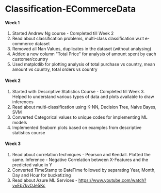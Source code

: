 # Classification-ECommerceData

#### Week 1
1. Started Andrew Ng course - Completed till Week 2
2. Read about classification problems, multi-class classification w.r.t e-commerce dataset
3. Removed all Nan Values, duplicates in the dataset (without analysing)
4. Added a new column "Total Price" for analysis of amount spent by each customer/country
5. Used matplotlib for plotting analysis of total purchase vs country, mean amount vs country, total orders vs country 

#### Week 2
1. Started with Descriptive Statistics Course - Completed till Week 3. Helped to understand various types of data and plots available to draw inferences
2. Read about multi-classification using K-NN, Decision Tree, Naive Bayes, SVM
3. Converted Categorical values to unique codes for implementing ML models
4. Implemented Seaborn plots based on examples from descriptive statistics course

#### Week 3
1. Read about correlation techniques - Pearson and Kendall. Plotted the same. 
Inference - Negative Correlation between X-Features and the predicted value in Y
2. Converted TimeStamp to DateTime followed by separating Year, Month, Day and Hour for bucketizing
3. Read about Azure ML Services - https://www.youtube.com/watch?v=Eb7kyOJe5Kc
